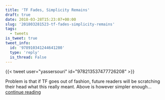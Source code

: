 ```yaml
---
title: 'TF Fades, Simplicity Remains'
draft: true
date: 2018-03-28T15:23:07+00:00
slug: '201803281523-tf-fades-simplicity-remains'
tags:
  - tweets
is_tweet: true
tweet_info:
  id: '978910341244641280'
  type: 'reply'
  is_thread: False
---
```




{{< tweet user="yassersouri" id="978213537477726208" >}}

Problem is that if TF goes out of fashion, future readers will be scratching their head what this really meant. Above is however simpler enough... [continue reading](https://x.com/sytelus/status/978910341244641280)
